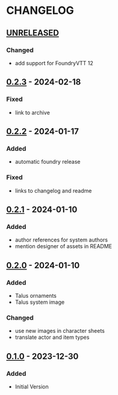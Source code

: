 # CHANGELOG

## [UNRELEASED]

### Changed
- add support for FoundryVTT 12

## [0.2.3] - 2024-02-18

### Fixed
- link to archive

## [0.2.2] - 2024-01-17

### Added
- automatic foundry release

### Fixed
- links to changelog and readme

## [0.2.1] - 2024-01-10

### Added
- author references for system authors
- mention designer of assets in README

## [0.2.0] - 2024-01-10

### Added
- Talus ornaments
- Talus system image

### Changed
- use new images in character sheets
- translate actor and item types

## [0.1.0] - 2023-12-30

### Added
- Initial Version


[0.1.0]: https://github.com/EdwarDDay/taluspnp/releases/tag/0.1.0
[0.2.0]: https://github.com/EdwarDDay/taluspnp/releases/tag/0.2.0
[0.2.1]: https://github.com/EdwarDDay/taluspnp/releases/tag/0.2.1
[0.2.2]: https://github.com/EdwarDDay/taluspnp/releases/tag/0.2.2
[0.2.3]: https://github.com/EdwarDDay/taluspnp/releases/tag/0.2.3
[UNRELEASED]: https://github.com/EdwarDDay/taluspnp

